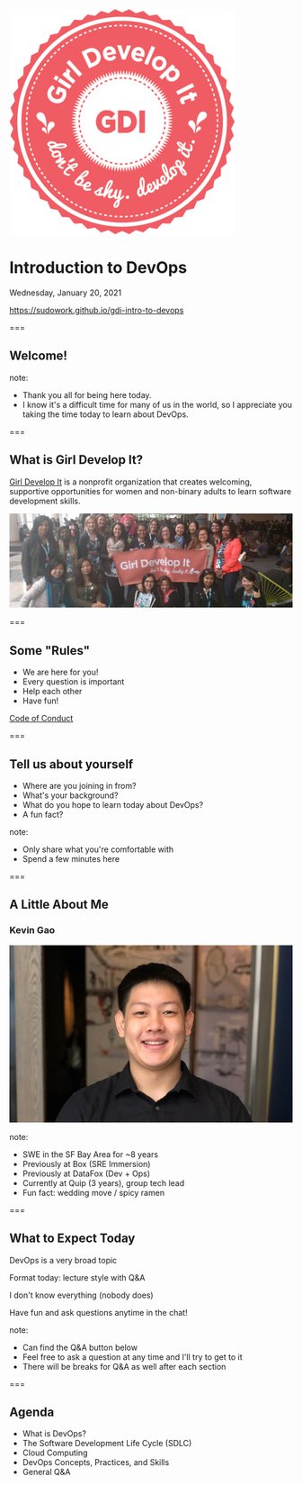 <img src="dist/img/circle-gdi-logo.png" alt="GDI Logo" class="noborder"/>

# Introduction to DevOps

Wednesday, January 20, 2021

https://sudowork.github.io/gdi-intro-to-devops

===

## Welcome!

note:

- Thank you all for being here today.
- I know it's a difficult time for many of us in the world, so I appreciate you taking the time today to learn about DevOps.

===

## What is Girl Develop It?

[Girl Develop It](https://www.girldevelopit.com) is a nonprofit organization that creates welcoming, supportive opportunities for women and non-binary adults to learn software development skills.

<img src="dist/img/gdisf-banner.jpeg" alt="GDI Organization" class="noborder"/>

===

## Some "Rules"

- We are here for you!
- Every question is important
- Help each other
- Have fun!

[Code of Conduct](https://www.girldevelopit.com/code-of-conduct)

===

## Tell us about yourself

- Where are you joining in from?
- What's your background?
- What do you hope to learn today about DevOps?
- A fun fact?

note:

- Only share what you're comfortable with
- Spend a few minutes here

===

## A Little About Me

### Kevin Gao

<img src="dist/img/kgao.png" alt="Kevin Gao" class="noborder"/>

note:

- SWE in the SF Bay Area for ~8 years
- Previously at Box (SRE Immersion)
- Previously at DataFox (Dev + Ops)
- Currently at Quip (3 years), group tech lead
- Fun fact: wedding move / spicy ramen

===

## What to Expect Today

DevOps is a very broad topic

Format today: lecture style with Q&A

I don't know everything (nobody does)

Have fun and ask questions anytime in the chat!

note:

- Can find the Q&A button below
- Feel free to ask a question at any time and I'll try to get to it
- There will be breaks for Q&A as well after each section

===

## Agenda

- What is DevOps?
- The Software Development Life Cycle (SDLC)
- Cloud Computing
- DevOps Concepts, Practices, and Skills
- General Q&A
